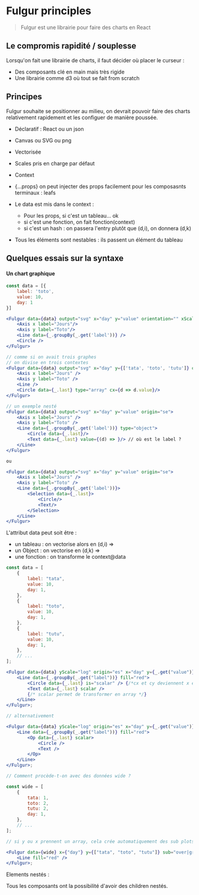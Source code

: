 # Fulgur principles

> Fulgur est une librairie pour faire des charts en React

## Le compromis rapidité / souplesse

Lorsqu'on fait une librairie de charts, il faut décider où placer le curseur :

-   Des composants clé en main mais très rigide
-   Une librairie comme d3 où tout se fait from scratch

## Principes

Fulgur souhaite se positionner au milieu, on devrait pouvoir faire des charts relativement
rapidement et les configuer de manière poussée.

-   Déclaratif : React ou un json
-   Canvas ou SVG ou png
-   Vectorisée
-   Scales pris en charge par défaut
-   Context
-   {...props} on peut injecter des props facilement pour les composasnts terminaux : leafs

-   Le data est mis dans le context :

    -   Pour les props, si c'est un tableau... ok
    -   si c'est une fonction, on fait fonction(context)
    -   si c'est un hash : on passera l'entry plutôt que (d,i), on donnera (d,k)

-   Tous les éléments sont nestables : ils passent un élément du tableau

## Quelques essais sur la syntaxe

#### Un chart graphique

```jsx
const data = [{
    label: 'toto',
    value: 10,
    day: 1
}]

<Fulgur data={data} output="svg" x="day" y="value" orientation="" xScale="log"> // x+y means bivariate
    <Axis x label="Jours"/>
    <Axis y label="Toto"/>
    <Line data={_.groupBy(_.get('label'))} />
    <Circle />
</Fulgur>

// comme si on avait trois graphes
// on divise en trois contextes
<Fulgur data={data} output="svg" x="day" y={['tata', 'toto', 'tutu']} orientation="se">
    <Axis x label="Jours" />
    <Axis y label="Toto" />
    <Line />
    <Circle data={_.last} type="array" cx={d => d.value}/>
</Fulgur>

// un exemple nesté
<Fulgur data={data} output="svg" x="day" y="value" origin="se">
    <Axis x label="Jours" />
    <Axis y label="Toto" />
    <Line data={_.groupBy(_.get('label'))} type="object">
        <Circle data={_.last}/>
        <Text data={_.last} value={(d) => }/> // où est le label ?
    </Line>
</Fulgur>

ou

<Fulgur data={data} output="svg" x="day" y="value" origin="se">
    <Axis x label="Jours" />
    <Axis y label="Toto" />
    <Line data={_.groupBy(_.get('label'))}>
        <Selection data={_.last}>
            <Circle/>
            <Text/>
        </Selection>
    </Line>
</Fulgur>

```

L'attribut data peut soit être :

-   un tableau : on vectorise alors en (d,i) =>
-   un Object : on vectorise en (d,k) =>
-   une fonction : on transforme le context@data

```jsx
const data = [
    {
        label: "tata",
        value: 10,
        day: 1,
    },
    {
        label: "toto",
        value: 10,
        day: 1,
    },
    {
        label: "tutu",
        value: 10,
        day: 1,
    },
    // ...
];

<Fulgur data={data} yScale="log" origin="es" x="day" y={_.get("value")}>
    <Line data={_.groupBy(_.get("label"))} fill="red">
        <Circle data={_.last} is="scalar" /> {/*cx et cy deviennent x et y*/}
        <Text data={_.last} scalar />
        {/* scalar permet de transformer en array */}
    </Line>
</Fulgur>;

// alternativement

<Fulgur data={data} yScale="log" origin="es" x="day" y={_.get("value")}>
    <Line data={_.groupBy(_.get("label"))} fill="red">
        <Op data={_.last} scalar>
            <Circle />
            <Text />
        </Op>
    </Line>
</Fulgur>;

// Comment procède-t-on avec des données wide ?

const wide = [
    {
        tata: 1,
        toto: 2,
        tutu: 2,
        day: 1,
    },
    // ...
];

// si y ou x prennent un array, cela crée automatiquement des sub plots

<Fulgur data={wide} x={"day"} y={["tata", "toto", "tutu"]} sub="over|grid">
    <Line fill="red" />
</Fulgur>;
```

Elements nestés :

Tous les composants ont la possibilité d'avoir des children nestés.
